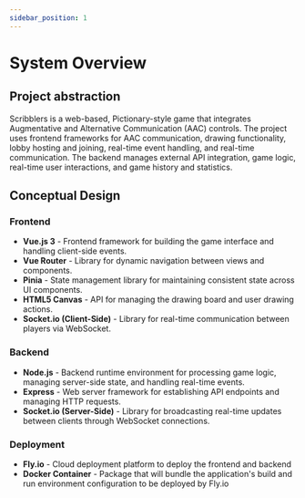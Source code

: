 ```yaml
---
sidebar_position: 1
---
```


# System Overview
## Project abstraction

Scribblers is a web-based, Pictionary-style game that integrates Augmentative and Alternative Communication (AAC) controls. The project uses frontend frameworks for AAC communication, drawing functionality, lobby hosting and joining, real-time event handling, and real-time communication. The backend manages external API integration, game logic, real-time user interactions, and game history and statistics.

## Conceptual Design
### Frontend  
* **Vue.js 3** -  Frontend framework for building the game interface and handling client-side events.
* **Vue Router** - Library for dynamic navigation between views and components.
* **Pinia** - State management library for maintaining consistent state across UI components.
* **HTML5 Canvas** - API for managing the drawing board and user drawing actions.
* **Socket.io (Client-Side)** - Library for real-time communication between players via WebSocket.

### Backend
* **Node.js** - Backend runtime environment for processing game logic, managing server-side state, and handling real-time events.
* **Express** - Web server framework for establishing API endpoints and managing HTTP requests.
* **Socket.io (Server-Side)** - Library for broadcasting real-time updates between clients through WebSocket connections.

### Deployment
* **Fly.io** - Cloud deployment platform to deploy the frontend and backend
* **Docker Container** - Package that will bundle the application's build and run environment configuration to be deployed by Fly.io
